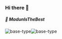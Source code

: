 ### Hi there 👋
##### 🚀 MadunIsTheBest 
<div style="display: flex; flex-align: flex-row; align-items: center; gap: 10;">
 <img src="https://upload.wikimedia.org/wikipedia/commons/thumb/4/4c/Typescript_logo_2020.svg/1200px-Typescript_logo_2020.svg.png" alt="base-type" />
 <img src="https://upload.wikimedia.org/wikipedia/commons/thumb/a/a7/React-icon.svg/1200px-React-icon.svg.png" alt="base-type" />
</div>



<!-- ##### 🌏 .
##### 🎸 Playing guitar it's my hobby
##### 🐵 Don't judge a book by it's cover.
##### 🔥 You can contact me on instagram https://www.instagram.com/ra.maaa7374/.
 -->

